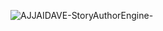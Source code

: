 ![AJJAIDAVE-StoryAuthorEngine-](https://github.com/StateDocuments/RhodeIsland/blob/master/95-16%20I-95%20S%20@%20Rt%2010.jpg)
